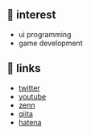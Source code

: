 ## 🚀 interest
- ui programming
- game development

## 🔗 links
- [twitter](https://twitter.com/tamfoi)
- [youtube](https://www.youtube.com/channel/UC5pX4EPDqxlRy7j_a84HqBQ)
- [zenn](https://zenn.dev/tamfoi)
- [qiita](https://qiita.com/tamfoi)
- [hatena](https://tamfoi.hatenablog.com/)
